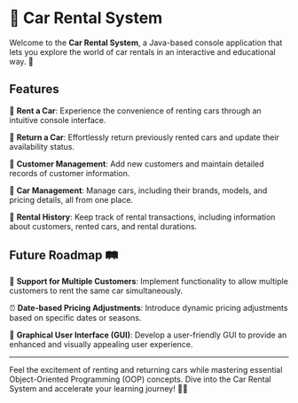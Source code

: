 # 🚗 Car Rental System

Welcome to the **Car Rental System**, a Java-based console application that lets you explore the world of car rentals in an interactive and educational way. 🌟

## Features

🚀 **Rent a Car**: Experience the convenience of renting cars through an intuitive console interface.

🔁 **Return a Car**: Effortlessly return previously rented cars and update their availability status.

👥 **Customer Management**: Add new customers and maintain detailed records of customer information.

🚗 **Car Management**: Manage cars, including their brands, models, and pricing details, all from one place.

📝 **Rental History**: Keep track of rental transactions, including information about customers, rented cars, and rental durations.

## Future Roadmap 🛤️

🤝 **Support for Multiple Customers**: Implement functionality to allow multiple customers to rent the same car simultaneously.

⏰ **Date-based Pricing Adjustments**: Introduce dynamic pricing adjustments based on specific dates or seasons.

🎨 **Graphical User Interface (GUI)**: Develop a user-friendly GUI to provide an enhanced and visually appealing user experience.

---

Feel the excitement of renting and returning cars while mastering essential Object-Oriented Programming (OOP) concepts. Dive into the Car Rental System and accelerate your learning journey! 🚗💨
